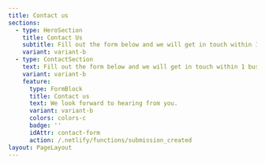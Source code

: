 ```yaml
---
title: Contact us
sections:
  - type: HeroSection
    title: Contact Us
    subtitle: Fill out the form below and we will get in touch within 1 business day.
    variant: variant-b
  - type: ContactSection
    text: Fill out the form below and we will get in touch within 1 business day.
    variant: variant-b
    feature:
      type: FormBlock
      title: Contact us
      text: We look forward to hearing from you.
      variant: variant-b
      colors: colors-c
      badge: ''
      idAttr: contact-form
      action: /.netlify/functions/submission_created
layout: PageLayout
---
```

